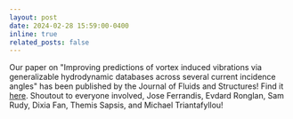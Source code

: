 ```yaml
---
layout: post
date: 2024-02-28 15:59:00-0400
inline: true
related_posts: false
---
```


Our paper on "Improving predictions of vortex induced vibrations via generalizable hydrodynamic databases across several current incidence angles" has been published by the Journal of Fluids and Structures! Find it [here](https://www.sciencedirect.com/science/article/abs/pii/S0889974624000215). Shoutout to everyone involved, Jose Ferrandis, Evdard Ronglan, Sam Rudy, Dixia Fan, Themis Sapsis, and Michael Triantafyllou!
